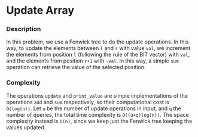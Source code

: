 # Update Array

### Description
In this problem, we use a Fenwick tree to do the update operations. In this way, to update the elements between `l` and `r` with value `val`, we increment the elements from position `l` (following the rule of the BIT vector) with `val`, and the elements from position `r+1` with `-val`. In this way, a simple `sum` operation can retrieve the value of the selected position.

### Complexity
The operations `update` and `print_value` are simple implementations of the operations `add` and `sum` respectively, so their computational cost is `O(log(n))`. Let `u` be the number of update operations in input, and `q` the number of queries, the total time complexity is `O((u+q)log(n))`.
The space complexity instead is `O(n)`, since we keep just the Fenwick tree keeping the values updated.
